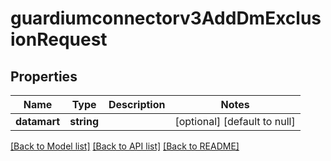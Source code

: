 # guardiumconnectorv3AddDmExclusionRequest

## Properties
Name | Type | Description | Notes
------------ | ------------- | ------------- | -------------
**datamart** | **string** |  | [optional] [default to null]

[[Back to Model list]](../README.md#documentation-for-models) [[Back to API list]](../README.md#documentation-for-api-endpoints) [[Back to README]](../README.md)


